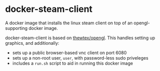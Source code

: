 # docker-steam-client

A docker image that installs the linux steam client on top of an opengl-supporting docker image.

docker-steam-client is based on [thewtex/opengl](https://github.com/thewtex/docker-opengl). This handles setting up graphics, and additionally:
* sets up a public browser-based vnc client on port 6080
* sets up a non-root user, `user`, with password-less sudo priveleges
* includes a `run.sh` script to aid in running this docker image